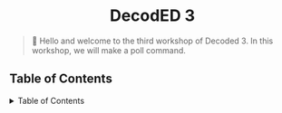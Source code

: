 <h1 align="center">DecodED 3</h1>

> 👋 Hello and welcome to the third workshop of Decoded 3. In this workshop, we will make a poll command. 
<h2>Table of Contents</h2>
<details>
<summary>Table of Contents</summary>

- [0. Create a Discord Account and Discord Server](#0-create-a-discord-account-and-discord-server)
  - [Create a Discord Account](#create-a-discord-account)
  - [Create a Discord Server](#create-a-discord-server)
- [1. Create an Application](#1-create-an-application)
- [2. Installing Modules:`](#2-installing-modules)
- [3. Creating a Bot and Adding it to your server](#3-creating-a-bot-and-adding-it-to-your-server)
  - [Environment Variables](#environment-variables)
- [4. Make the Bot say "Hello, World!"](#4-make-the-bot-say-hello-world)
- [5. Adding Commands](#5-adding-commands)
- [6. Cogs](#6-cogs)
- [6. Host your bot on repl.it](#6-host-your-bot-on-replit)
- [Related Links:](#related-links)

</details>
